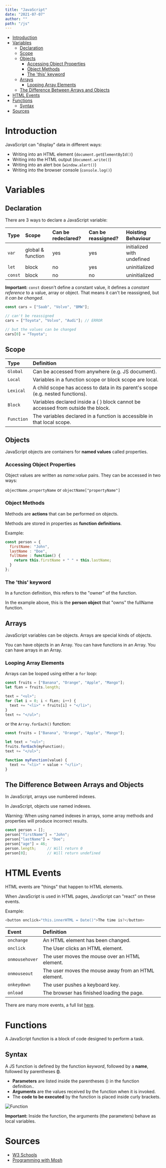 ```yaml
---
title: "JavaScript"
date: "2021-07-07"
author: ""
path: "/js"
---
```


- [Introduction](#introduction)
- [Variables](#variables)
  - [Declaration](#declaration)
  - [Scope](#scope)
  - [Objects](#objects)
    - [Accessing Object Properties](#accessing-object-properties)
    - [Object Methods](#object-methods)
    - [The 'this' keyword](#the-this-keyword)
  - [Arrays](#arrays)
    - [Looping Array Elements](#looping-array-elements)
  - [The Difference Between Arrays and Objects](#the-difference-between-arrays-and-objects)
- [HTML Events](#html-events)
- [Functions](#functions)
  - [Syntax](#syntax)
- [Sources](#sources)

# Introduction

JavaScript can "display" data in different ways:
- Writing into an HTML element (`document.getElementById()`)
- Writing into the HTML output (`document.write()`)
- Writing into an alert box (`window.alert()`)
- Writing into the browser console (`console.log()`)

# Variables

## Declaration

There are 3 ways to declare a JavaScript variable:

| Type    | Scope             | Can be redeclared? | Can be reassigned? | Hoisting Behaviour         |
| :------ | :---------------- | :----------------- | :----------------- | :------------------------- |
| `var`   | global & function | yes                | yes                | initialized with undefined |
| `let`   | block             | no                 | yes                | uninitialized              |
| `const` | block             | no                 | no                 | uninitialized              |

**Important:** `const` doesn't define a constant value, it defines a *constant reference* to a value, array or object. That means it can't be reassigned, but *it can be changed*.

```js
const cars = ["Saab", "Volvo", "BMW"];

// can't be reassigned
cars = ["Toyota", "Volvo", "Audi"]; // ERROR

// but the values can be changed
cars[0] = "Toyota";
```

## Scope

| Type       | Definition                                                                       |
| :--------- | :------------------------------------------------------------------------------- |
| `Global`   | Can be accessed from anywhere (e.g. JS document).                                |
| `Local`    | Variables in a function scope or block scope are local.                          |
| `Lexical`  | A child scope has access to data in its parent's scope (e.g. nested functions).  |
| `Block`    | Variables declared inside a { } block cannot be accessed from outside the block. |
| `Function` | The variables declared in a function is accessible in that local scope.          |

## Objects

JavaScript objects are containers for **named values** called properties.

### Accessing Object Properties

Object values are written as *name:value* pairs. They can be accessed in two ways:

`objectName.propertyName` or `objectName["propertyName"]`

### Object Methods

Methods are **actions** that can be performed on objects.

Methods are stored in properties as **function definitions**.

Example:

```js
const person = {
  firstName: "John",
  lastName : "Doe",
  fullName : function() {
    return this.firstName + " " + this.lastName;
  }
};
```
### The 'this' keyword
In a function definition, this refers to the "owner" of the function.

In the example above, this is the **person object** that "owns" the fullName function.

## Arrays

JavaScript variables can be objects. Arrays are special kinds of objects.

You can have objects in an Array. You can have functions in an Array. You can have arrays in an Array.

### Looping Array Elements

Arrays can be looped using either a `for` loop:

```js
const fruits = ["Banana", "Orange", "Apple", "Mango"];
let fLen = fruits.length;

text = "<ul>";
for (let i = 0; i < fLen; i++) {
  text += "<li>" + fruits[i] + "</li>";
}
text += "</ul>";
```
or the `Array.forEach()` function:

```js
const fruits = ["Banana", "Orange", "Apple", "Mango"];

let text = "<ul>";
fruits.forEach(myFunction);
text += "</ul>";

function myFunction(value) {
  text += "<li>" + value + "</li>";
}
```

## The Difference Between Arrays and Objects
In JavaScript, arrays use numbered indexes.  

In JavaScript, objects use named indexes.

Warning: When using named indexes in arrays, some array methods and properties will produce incorrect results.

```js
const person = [];
person["firstName"] = "John";
person["lastName"] = "Doe";
person["age"] = 46;
person.length;     // Will return 0
person[0];         // Will return undefined
```

# HTML Events
HTML events are "things" that happen to HTML elements.

When JavaScript is used in HTML pages, JavaScript can "react" on these events.

Example:
```js
<button onclick="this.innerHTML = Date()">The time is?</button>
```

| Event          | Definition                                          |
| :------------- | :-------------------------------------------------- |
| `onchange`     | An HTML element has been changed.                   |
| `onclick`      | The User clicks an HTML element.                    |
| `onmousehover` | The user moves the mouse over an HTML element.      |
| `onmouseout`   | The user moves the mouse away from an HTML element. |
| `onkeydown`    | The user pushes a keyboard key.                     |
| `onload`       | The browser has finished loading the page.          |

There are many more events, a full list [here](https://www.w3schools.com/jsref/dom_obj_event.asp).


# Functions

A JavaScript function is a block of code designed to perform a task.

## Syntax

A JS function is defined by the function *keyword*, followed by a **name**, followed by parentheses **()**.

- **Parameters** are listed inside the parentheses () in the function definition..
- **Arguments** are the values received by the function when it is invoked.
- The **code to be executed** by the function is placed inside curly brackets.

![Function](../images/JS_functions.png)

**Important:** Inside the function, the arguments (the parameters) behave as local variables.


# Sources

- [W3 Schools](https://www.w3schools.com/js)
- [Programming with Mosh](https://www.youtube.com/watch?v=W6NZfCO5SIk)